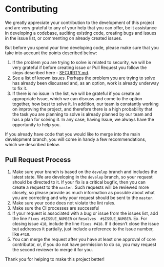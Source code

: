 # Contributing

We greatly appreciate your contribution to the development of this
project and are very grateful to any of your help that you can offer, be
it assistance in developing a codebase, auditing existing code, creating
bugs and issues in the issue list, or commenting on already created
issues.

But before you spend your time developing code, please make sure that
you take into account the points described below:

1. If the problem you are trying to solve is related to security, we
   will be very grateful if before creating issue or Pull Request you
   follow the steps described here - [SECURITY.md](SECURITY.md).
2. See a list of known issues. Perhaps the problem you are trying to
   solve has already been discussed and, as an option, work is already
   underway to fix it.
3. If there is no issue in the list, we will be grateful if you create
   an appropriate Issue, which we can discuss and come to the option
   together, how best to solve it. In addition, our team is constantly
   working on improving the project, and therefore there is a high
   probability that the task you are planning to solve is already
   planned by our team and has a plan for solving it. In any case,
   having Issue, we always have the opportunity to help you.

If you already have code that you would like to merge into the main
development branch, you will come in handy a few recommendations, which
we described below.

## Pull Request Process

1. Make sure your branch is based on the `develop` branch and includes
   the latest state. We are developing in the `develop` branch, so your
   request should be directed to it. If your fix is a critical bugfix,
   then you can create a request to the `master`. Such requests will be
   reviewed more closely, so please provide as much information as
   possible about what you are correcting and why your request should be
   sent to the `master`.
2. Make sure your code does not violate the lint rules.
3. Make sure the CI processes are successful
4. If your request is associated with a bug or issue from the issues
   list, add the line `Fixes #$ISSUE_NUMBER` or `Resolves 
   #$ISSUE_NUMBER`. Ex. For closing issue `418`, include the line `Fixes
   #418`. If it doesn't close the issue but addresses it partially, just
   include a reference to the issue number, like `#418`.
5. You can merge the request after you have at least one approval of
   core contributor, or, if you do not have permission to do so, you may
   request the second reviewer to merge it for you.

Thank you for helping to make this project better!